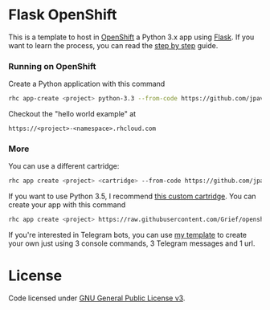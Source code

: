 # Flask OpenShift

This is a template to host in [OpenShift](https://openshift.redhat.com) a Python 3.x app using [Flask](http://flask.pocoo.org/). If you want to learn the process, you can read the [step by step](https://github.com/jpavlic/flask-openshift/blob/master/Step-by-step.md) guide.

### Running on OpenShift

Create a Python application with this command

```bash
rhc app-create <project> python-3.3 --from-code https://github.com/jpavlic/flask-openshift.git
```

Checkout the "hello world example" at

```
https://<project>-<namespace>.rhcloud.com
```

### More

You can use a different cartridge:

```bash
rhc app create <project> <cartridge> --from-code https://github.com/jpavlic/flask-openshift.git
```

If you want to use Python 3.5, I recommend [this custom cartridge](https://github.com/Grief/openshift-cartridge-python-3.5). You can create your app with this command

```bash
rhc app create <project> https://raw.githubusercontent.com/Grief/openshift-cartridge-python-3.5/master/metadata/manifest.yml diy-0.1 --from-code https://github.com/jpavlic/flask-openshift.git
```

If you're interested in Telegram bots, you can use [my template](https://github.com/jpavlic/Telegram-bot-in-OpenShift) to create your own just using 3 console commands, 3 Telegram messages and 1 url.

# License

Code licensed under [GNU General Public License v3](http://opensource.org/licenses/GPL-3.0).
